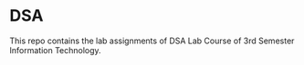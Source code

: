# DSA
This repo contains the lab assignments of DSA Lab Course of 3rd Semester Information Technology.
